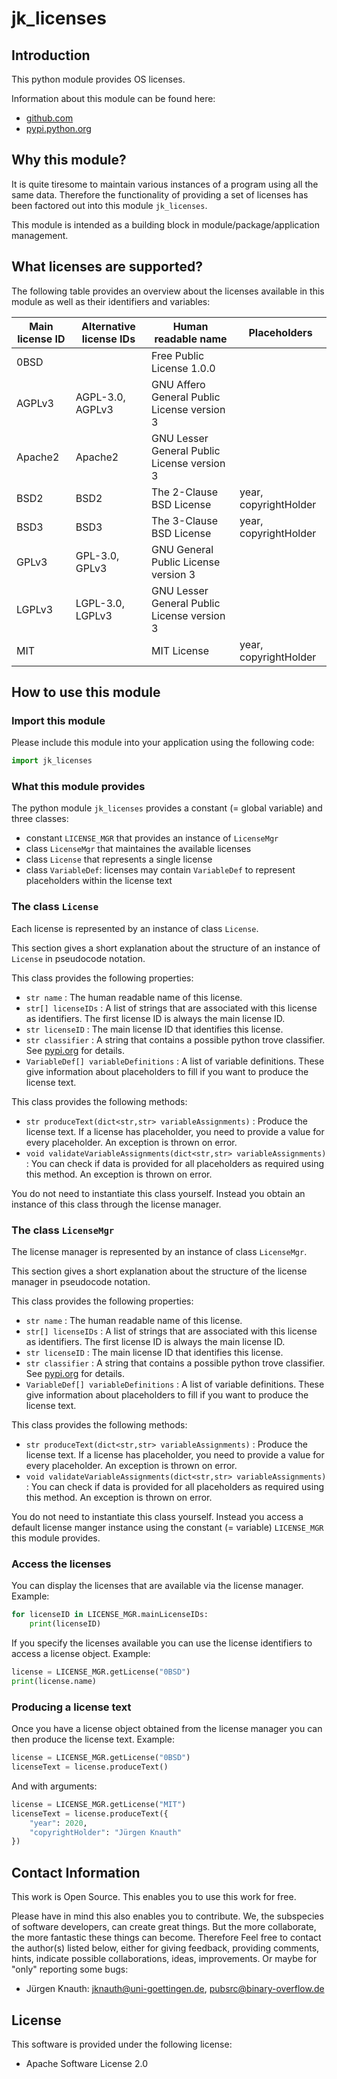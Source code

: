 jk_licenses
==========

Introduction
------------

This python module provides OS licenses.

Information about this module can be found here:

* [github.com](https://github.com/jkpubsrc/python-module-jk-licenses)
* [pypi.python.org](https://pypi.python.org/pypi/jk_licenses)

Why this module?
----------------

It is quite tiresome to maintain various instances of a program using all the same data. Therefore the functionality of providing a set of licenses has been factored out into this module `jk_licenses`.

This module is intended as a building block in module/package/application management.

What licenses are supported?
----------------------------

The following table provides an overview about the licenses available in this module as well as their identifiers and variables:

| Main license ID | Alternative license IDs | Human readable name                         | Placeholders          |
| ---             | ---                     | ---                                         | ---                   |
| 0BSD            |                         | Free Public License 1.0.0                   |                       |
| AGPLv3          | AGPL-3.0, AGPLv3        | GNU Affero General Public License version 3 |                       |
| Apache2         | Apache2                 | GNU Lesser General Public License version 3 |                       |
| BSD2            | BSD2                    | The 2-Clause BSD License                    | year, copyrightHolder |
| BSD3            | BSD3                    | The 3-Clause BSD License                    | year, copyrightHolder |
| GPLv3           | GPL-3.0, GPLv3          | GNU General Public License version 3        |                       |
| LGPLv3          | LGPL-3.0, LGPLv3        | GNU Lesser General Public License version 3 |                       |
| MIT             |                         | MIT License                                 | year, copyrightHolder |

How to use this module
----------------------

### Import this module

Please include this module into your application using the following code:

```python
import jk_licenses
```

### What this module provides

The python module `jk_licenses` provides a constant (= global variable) and three classes:

* constant `LICENSE_MGR` that provides an instance of `LicenseMgr`
* class `LicenseMgr` that maintaines the available licenses
* class `License` that represents a single license
* class `VariableDef`: licenses may contain `VariableDef` to represent placeholders within the license text

### The class `License`

Each license is represented by an instance of class `License`.

This section gives a short explanation about the structure of an instance of `License` in pseudocode notation.

This class provides the following properties:

* `str name` : The human readable name of this license.
* `str[] licenseIDs` : A list of strings that are associated with this license as identifiers. The first license ID is always the main license ID.
* `str licenseID` : The main license ID that identifies this license.
* `str classifier` : A string that contains a possible python trove classifier. See [pypi.org](https://pypi.org/classifiers/) for details.
* `VariableDef[] variableDefinitions` : A list of variable definitions. These give information about placeholders to fill if you want to produce the license text.

This class provides the following methods:

* `str produceText(dict<str,str> variableAssignments)` : Produce the license text. If a license has placeholder, you need to provide a value for every placeholder. An exception is thrown on error.
* `void validateVariableAssignments(dict<str,str> variableAssignments)` : You can check if data is provided for all placeholders as required using this method. An exception is thrown on error.

You do not need to instantiate this class yourself. Instead you obtain an instance of this class through the license manager.

### The class `LicenseMgr`

The license manager is represented by an instance of class `LicenseMgr`.

This section gives a short explanation about the structure of the license manager in pseudocode notation.

This class provides the following properties:

* `str name` : The human readable name of this license.
* `str[] licenseIDs` : A list of strings that are associated with this license as identifiers. The first license ID is always the main license ID.
* `str licenseID` : The main license ID that identifies this license.
* `str classifier` : A string that contains a possible python trove classifier. See [pypi.org](https://pypi.org/classifiers/) for details.
* `VariableDef[] variableDefinitions` : A list of variable definitions. These give information about placeholders to fill if you want to produce the license text.

This class provides the following methods:

* `str produceText(dict<str,str> variableAssignments)` : Produce the license text. If a license has placeholder, you need to provide a value for every placeholder. An exception is thrown on error.
* `void validateVariableAssignments(dict<str,str> variableAssignments)` : You can check if data is provided for all placeholders as required using this method. An exception is thrown on error.

You do not need to instantiate this class yourself. Instead you access a default license manger instance using the constant (= variable) `LICENSE_MGR` this module provides.

### Access the licenses

You can display the licenses that are available via the license manager. Example:

```python
for licenseID in LICENSE_MGR.mainLicenseIDs:
	print(licenseID)
```

If you specify the licenses available you can use the license identifiers to access a license object. Example:

```python
license = LICENSE_MGR.getLicense("0BSD")
print(license.name)
```

### Producing a license text

Once you have a license object obtained from the license manager you can then produce the license text. Example:

```python
license = LICENSE_MGR.getLicense("0BSD")
licenseText = license.produceText()
```

And with arguments:

```python
license = LICENSE_MGR.getLicense("MIT")
licenseText = license.produceText({
	"year": 2020,
	"copyrightHolder": "Jürgen Knauth"
})
```

Contact Information
-------------------

This work is Open Source. This enables you to use this work for free.

Please have in mind this also enables you to contribute. We, the subspecies of software developers, can create great things. But the more collaborate, the more fantastic these things can become. Therefore Feel free to contact the author(s) listed below, either for giving feedback, providing comments, hints, indicate possible collaborations, ideas, improvements. Or maybe for "only" reporting some bugs:

* Jürgen Knauth: jknauth@uni-goettingen.de, pubsrc@binary-overflow.de

License
-------

This software is provided under the following license:

* Apache Software License 2.0



